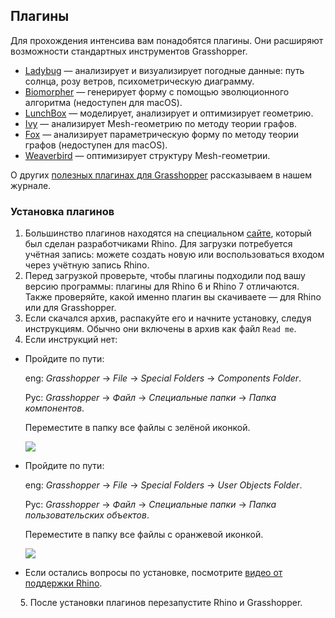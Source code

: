 ## Плагины

Для прохождения интенсива вам понадобятся плагины. Они расширяют возможности стандартных инструментов Grasshopper.

*   [Ladybug](https://www.food4rhino.com/en/app/ladybug-tools) — анализирует и визуализирует погодные данные: путь солнца, розу ветров, психометрическую диаграмму.
*   [Biomorpher](https://www.food4rhino.com/en/app/biomorpher) — генерирует форму с помощью эволюционного алгоритма (недоступен для macOS).
*   [LunchBox](https://www.food4rhino.com/app/lunchbox) — моделирует, анализирует и оптимизирует геометрию.
*   [Ivy](https://www.food4rhino.com/en/app/ivy) — анализирует Mesh-геометрию по методу теории графов.
*   [Fox](https://www.food4rhino.com/en/app/fox) — анализирует параметрическую форму по методу теории графов (недоступен для macOS).
*   [Weaverbird](https://www.giuliopiacentino.com/weaverbird/) — оптимизирует структуру Mesh-геометрии.

О других [полезных плагинах для Grasshopper](https://softculture.cc/blog/entries/articles/kollektsiya-plaginov-grasshopper) рассказываем в нашем журнале.

### Установка плагинов

1.  Большинство плагинов находятся на специальном [сайте](https://www.food4rhino.com/en), который был сделан разработчиками Rhino. Для загрузки потребуется учётная запись: можете создать новую или воспользоваться входом через учётную запись Rhino.
2.  Перед загрузкой проверьте, чтобы плагины подходили под вашу версию программы: плагины для Rhino 6 и Rhino 7 отличаются. Также проверяйте, какой именно плагин вы скачиваете — для Rhino или для Grasshopper.
3.  Если скачался архив, распакуйте его и начните установку, следуя инструкциям. Обычно они включены в архив как файл `Read me`.
4.  Если инструкций нет:

*   Пройдите по пути:
    
    eng: *Grasshopper* → *File* → *Special Folders* → *Components Folder*.
    
    Рус: *Grasshopper* → *Файл* → *Специальные папки* → *Папка компонентов*.
    
    Переместите в папку все файлы с зелёной иконкой.
    
    ![](/img/MGI_5/1649858131_green.jpeg)
    
*   Пройдите по пути:
    
    eng: *Grasshopper* → *File* → *Special Folders* → *User Objects Folder*.
    
    Рус: *Grasshopper* → *Файл* → *Специальные папки* → *Папка пользовательских объектов*.
    
    Переместите в папку все файлы с оранжевой иконкой.
    
    ![](/img/MGI_5/1649858186_orange.jpeg)
    
*   Если остались вопросы по установке, посмотрите [видео от поддержки Rhino](https://www.food4rhino.com/s3fs-images/f4r/images/faq/installing_a_grasshopper_plugin.mp4).
    
    5. После установки плагинов перезапустите Rhino и Grasshopper.